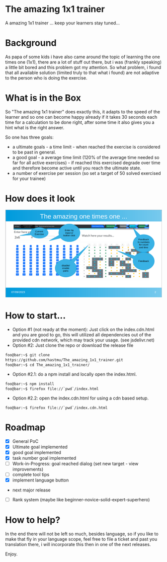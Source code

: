 # The amazing 1x1 trainer
A amazing 1x1 trainer ... keep your learners stay tuned...

# Background
As papa of some kids i have also came around the topic of learning the one times one (1x1), there are a lot of stuff out there, but i was (frankly speaking) a little bit bored and this problem got my attention. So what problem, i found that all available solution (limited truly to that what i found) are not adaptive to the person who is doing the exercise. 

# What is in the Box
So "The amazing 1x1 trainer" does exactly this, it adapts to the speed of the learner and so one can become happy already if it takes 30 seconds each time for a calculation to be done right, after some time it also gives you a hint what is the right answer.

So one has three goals:
* a ultimate goals - a time limit - when reached the exercise is considered to be past in general.
* a good goal - a average time limit (120% of the average time needed so far for all active exercises) - if reached this exercised degrade over time and therefore become active until you reach the ultimate state.
* a number of exercise per session (so set a target of 50 solved exercised for your trainee)

# How does it look
![screen](doc/screen-1.png "Idea of how it looks")

# How to start...
* Option #1 (not ready at the moment): Just click on the index.cdn.html and you are good to go, this will utilized all dependencies out of the provided cdn network, which may track your usage. (see jsdelivr.net)
* Option #2: Just clone the repo or download the release file 
```console
foo@bar:~$ git clone https://github.com/hastmu/The_amazing_1x1_trainer.git
foo@bar:~$ cd The_amazing_1x1_trainer/
```
* Option #2.1: do a npm install and locally open the index.html.
```console
foo@bar:~$ npm install
foo@bar:~$ firefox file://`pwd`/index.html
```
* Option #2.2: open the index.cdn.html for using a cdn based setup.
```console
foo@bar:~$ firefox file://`pwd`/index.cdn.html
```

# Roadmap
- [x] General PoC
- [x] Ultimate goal implemented
- [x] good goal implemented
- [x] task number goal implemented
- [ ] Work-in-Progress: goal reached dialog (set new target - view improvements)
- [ ] complete tool tips
- [x] implement language button
- next major release
- [ ] Rank system (maybe like beginner-novice-solid-expert-superhero)

# How to help?
In the end there will not be left so much, besides language, so if you like to make that fly in your language scope, feel free to file a ticket and past you translation there, i will incorporate this then in one of the next releases.

Enjoy.